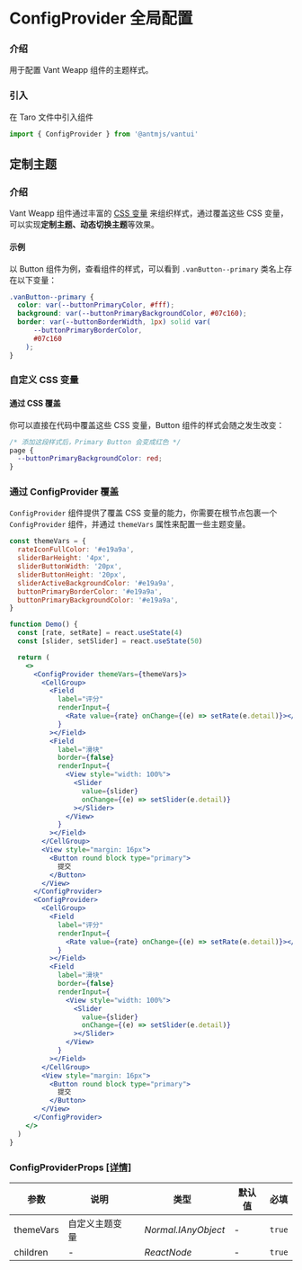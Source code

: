 # ConfigProvider 全局配置

### 介绍

用于配置 Vant Weapp 组件的主题样式。

### 引入

在 Taro 文件中引入组件

```js
import { ConfigProvider } from '@antmjs/vantui'
```

## 定制主题

### 介绍

Vant Weapp 组件通过丰富的 [CSS 变量](https://developer.mozilla.org/zh-CN/docs/Web/CSS/Using_CSS_custom_properties) 来组织样式，通过覆盖这些 CSS 变量，可以实现**定制主题、动态切换主题**等效果。

#### 示例

以 Button 组件为例，查看组件的样式，可以看到 `.vanButton--primary` 类名上存在以下变量：

```css
.vanButton--primary {
  color: var(--buttonPrimaryColor, #fff);
  background: var(--buttonPrimaryBackgroundColor, #07c160);
  border: var(--buttonBorderWidth, 1px) solid var(
      --buttonPrimaryBorderColor,
      #07c160
    );
}
```

### 自定义 CSS 变量

#### 通过 CSS 覆盖

你可以直接在代码中覆盖这些 CSS 变量，Button 组件的样式会随之发生改变：

```css
/* 添加这段样式后，Primary Button 会变成红色 */
page {
  --buttonPrimaryBackgroundColor: red;
}
```

### 通过 ConfigProvider 覆盖

`ConfigProvider` 组件提供了覆盖 CSS 变量的能力，你需要在根节点包裹一个 `ConfigProvider` 组件，并通过 `themeVars` 属性来配置一些主题变量。

```jsx
const themeVars = {
  rateIconFullColor: '#e19a9a',
  sliderBarHeight: '4px',
  sliderButtonWidth: '20px',
  sliderButtonHeight: '20px',
  sliderActiveBackgroundColor: '#e19a9a',
  buttonPrimaryBorderColor: '#e19a9a',
  buttonPrimaryBackgroundColor: '#e19a9a',
}

function Demo() {
  const [rate, setRate] = react.useState(4)
  const [slider, setSlider] = react.useState(50)

  return (
    <>
      <ConfigProvider themeVars={themeVars}>
        <CellGroup>
          <Field
            label="评分"
            renderInput={
              <Rate value={rate} onChange={(e) => setRate(e.detail)}></Rate>
            }
          ></Field>
          <Field
            label="滑块"
            border={false}
            renderInput={
              <View style="width: 100%">
                <Slider
                  value={slider}
                  onChange={(e) => setSlider(e.detail)}
                ></Slider>
              </View>
            }
          ></Field>
        </CellGroup>
        <View style="margin: 16px">
          <Button round block type="primary">
            提交
          </Button>
        </View>
      </ConfigProvider>
      <ConfigProvider>
        <CellGroup>
          <Field
            label="评分"
            renderInput={
              <Rate value={rate} onChange={(e) => setRate(e.detail)}></Rate>
            }
          ></Field>
          <Field
            label="滑块"
            border={false}
            renderInput={
              <View style="width: 100%">
                <Slider
                  value={slider}
                  onChange={(e) => setSlider(e.detail)}
                ></Slider>
              </View>
            }
          ></Field>
        </CellGroup>
        <View style="margin: 16px">
          <Button round block type="primary">
            提交
          </Button>
        </View>
      </ConfigProvider>
    </>
  )
}
```

### ConfigProviderProps [[详情]](https://github.com/AntmJS/vantui/tree/main/packages/vantui/types/config-provider.d.ts)

| 参数      | 说明           | 类型                                 | 默认值 | 必填   |
| --------- | -------------- | ------------------------------------ | ------ | ------ |
| themeVars | 自定义主题变量 | _&nbsp;&nbsp;Normal.IAnyObject<br/>_ | -      | `true` |
| children  | -              | _&nbsp;&nbsp;ReactNode<br/>_         | -      | `true` |
